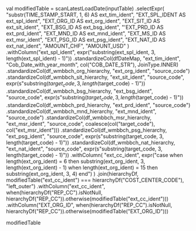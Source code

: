 val modifiedTable = scanLatestLoadDate(inputTable)
  .selectExpr(
    "substr(TIME_STAMP_START, 1, 6) AS ext_tim_ident",
    "EXT_SPL_IDENT AS ext_spl_ident",
    "EXT_ORG_ID AS ext_org_ident",
    "EXT_SIT_ID AS ext_sit_ident",
    "EXT_BSG_ID AS ext_bsg_ident",
    "'EXT_PRD_ID AS ext_prd_ident",
    "EXT_MND_ID AS ext_mnd_ident",
    "EXT_MS_ID AS ext_msr_ident",
    "EXT_PSG_ID AS ext_psg_ident",
    "EXT_NAT_ID AS ext_nat_ident",
    "AMOUNT_CHF",
    "AMOUNT_USD"
  )
  .withColumn("ext_spl_ident", expr("substring(ext_spl_ident, 3, length(ext_spl_ident) - 1)"))
  .standardizeCol(dfDateMap, "ext_tim_ident", "Cob_Date_with_year_month", col("COB_DATE_STR"), JoinType.INNER)
  .standardizeCol(df_wmbbch_org_hierarchy, "ext_org_ident", "source_code")
  .standardizeCol(df_wmbbch_sit_hierarchy, "ext_sit_ident", "source_code", expr(s"substring($target_code, 3, length($target_code) - 1)"))
  .standardizeCol(df_wmbbch_bsg_hierarchy, "ext_bsg_ident", "source_code", expr(s"substring($target_code, 3, length($target_code) - 1)"))
  .standardizeCol(df_wmbbch_prd_hierarchy, "ext_prd_ident", "source_code")
  .standardizeCol(df_wmbbch_mnd_hierarchy, "ext_mnd_ident", "source_code")
  .standardizeCol(df_wmbbch_msr_hierarchy, "ext_msr_ident", "source_code", coalesce(col("target_code"), col("ext_msr_ident")))
  .standardizeCol(df_wmbbch_psg_hierarchy, "ext_psg_ident", "source_code", expr(s"substring(target_code, 3, length(target_code) - 1)"))
  .standardizeCol(df_wmbbch_nat_hierarchy, "ext_nat_ident", "source_code", expr(s"substring(target_code, 3, length(target_code) - 1)"))
  .withColumn(
    "ext_cc_ident",
    expr("case when length(ext_org_ident) = 6 then substring(ext_org_ident, 3, length(ext_org_ident) - 1) when length(ext_org_ident) = 15 then substring(ext_org_ident, 3, 4) end")
  )
  .join(hierarchyDf, modifiedTable("ext_cc_ident") === hierarchyDf("COST_CENTER_CODE"), "left_outer")
  .withColumn("ext_cc_ident", when(hierarchyDf("REP_CC").isNotNull, hierarchyDf("REP_CC")).otherwise(modifiedTable("ext_cc_ident")))
  .withColumn("EXT_ORG_ID", when(hierarchyDf("REP_CC").isNotNull, hierarchyDf("REP_CC")).otherwise(modifiedTable("EXT_ORG_ID")))

modifiedTable
